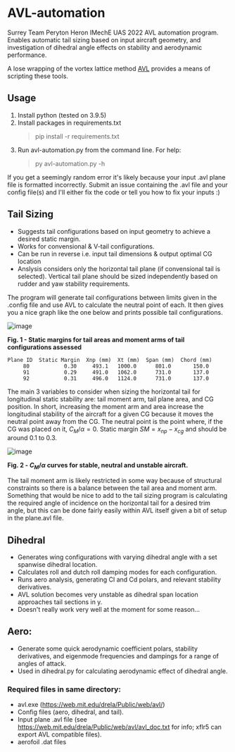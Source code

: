 # AVL-automation
Surrey Team Peryton Heron IMechE UAS 2022 AVL automation program. Enables automatic tail sizing based on input aircraft geometry, and investigation of dihedral angle effects on stability and aerodynamic performance. 

A lose wrapping of the vortex lattice method [AVL](https://web.mit.edu/drela/Public/web/avl/) provides a means of scripting these tools.

## Usage
1. Install python (tested on 3.9.5)
2. Install packages in requirements.txt
   >pip install -r requirements.txt
3. Run avl-automation.py from the command line. For help:
   >py avl-automation.py -h
   
If you get a seemingly random error it's likely because your input .avl plane file is formatted incorrectly. Submit an issue containing the .avl file and your config file(s) and I'll either fix the code or tell you how to fix your inputs :)

## Tail Sizing
- Suggests tail configurations based on input geometry to achieve a desired static margin.
- Works for convensional & V-tail configurations.
- Can be run in reverse i.e. input tail dimensions & output optimal CG location
- Anslysis considers only the horizontal tail plane (if convensional tail is selected). Vertical tail plane should be sized independently based on rudder and yaw stability requirements.

The program will generate tail configurations between limits given in the .config file and use AVL to calculate the neutral point of each. It then gives you a nice graph like the one below and prints possible tail configurations.

![image](https://user-images.githubusercontent.com/79290428/179372168-712e726d-9805-4b63-bebe-51a15cef5054.png)

**Fig. 1 - Static margins for tail areas and moment arms of tail configurations assessed**
```
Plane ID  Static Margin  Xnp (mm)  Xt (mm)  Span (mm)  Chord (mm)
     80           0.30     493.1   1000.0      801.0       150.0
     91           0.29     491.0   1062.0      731.0       137.0
     92           0.31     496.0   1124.0      731.0       137.0
```
The main 3 variables to consider when sizing the horizontal tail for longitudinal static stability are: tail moment arm, tail plane area, and CG position. In short, increasing the moment arm and area increase the longitudinal stability of the aircraft for a given CG because it moves the neutral point away from the CG. The neutral point is the point where, if the CG was placed on it, $C_M/\alpha=0$. Static margin $SM=x_{np}-x_{cg}$ and should be around 0.1 to 0.3.

![image](https://user-images.githubusercontent.com/79290428/179372590-fcfc5e14-8e66-4287-8e49-efd22b70ba7f.png)

**Fig. 2 - $C_M/\alpha$ curves for stable, neutral and unstable aircraft.**

The tail moment arm is likely restricted in some way because of structural constraints so there is a balance between the tail area and moment arm. Something that would be nice to add to the tail sizing program is calculating the required angle of incidence on the horizontal tail for a desired trim angle, but this can be done fairly easily within AVL itself given a bit of setup in the plane.avl file.

## Dihedral
- Generates wing configurations with varying dihedral angle with a set spanwise dihedral location. 
- Calculates roll and dutch roll damping modes for each configuration.
- Runs aero analysis, generating Cl and Cd polars, and relevant stability derivatives.
- AVL solution becomes very unstable as dihedral span location approaches tail sections in y.
- Doesn't really work very well at the moment for some reason...

## Aero:
- Generate some quick aerodynamic coefficient polars, stability derivatives, and eigenmode frequencies and dampings for a range of angles of attack.
- Used in dihedral.py for calculating aerodynamic effect of dihedral angle.

### Required files in same directory:
- avl.exe (https://web.mit.edu/drela/Public/web/avl/)
- Config files (aero, dihedral, and tail).
- Input plane .avl file (see https://web.mit.edu/drela/Public/web/avl/avl_doc.txt for info; xflr5 can export AVL compatible files).
- aerofoil .dat files
